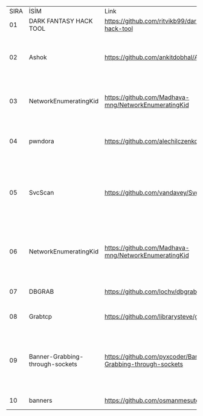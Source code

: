 <table>
	<tr>
		<td>SIRA </td>
		<td>İSİM </td>
		<td>Link</td>
		<td>AÇIKLAMA</td>
	</tr>
	<tr>
		<td>01</td>
		<td>DARK FANTASY HACK TOOL </td>
		<td><a href="https://github.com/ritvikb99/dark-fantasy-hack-tool">https://github.com/ritvikb99/dark-fantasy-hack-tool</a></td>
		<td>Grabs bannersl için bir go dosyası</td>
	</tr>
	<tr>
		<td>02</td>
		<td>Ashok</td>
		<td><a href="https://github.com/ankitdobhal/Ashok">https://github.com/ankitdobhal/Ashok</a></td>
		<td>Bağlantı noktası taraması, banner kapma, DOS Aracı gibi birçok özelliği içeren bir hack aracı&hellip;</td>
	</tr>
	<tr>
		<td>03 </td>
		<td>NetworkEnumeratingKid </td>
		<td><a href="https://github.com/Madhava-mng/NetworkEnumeratingKid">https://github.com/Madhava-mng/NetworkEnumeratingKid</a> </td>
		<td>Alt etki alanı numaralandırması için Ağ Numaralandırma araç seti </td>
	</tr>
    <tr>
		<td>04</td>
		<td>pwndora</td>
		<td><a href="https://github.com/alechilczenko/pwndora">https://github.com/alechilczenko/pwndora</a></td>
		<td>Pwndora, çoklu iş parçacıklı entegre, devasa ve hızlı bir IPv4 adres aralığı tarayıcısıdır.</td>
	</tr>
    <tr>
		<td>05</td>
		<td>SvcScan</td>
		<td><a href="https://github.com/vandavey/SvcScan">https://github.com/vandavey/SvcScan</a> </td>
		<td>Şebeke servisi tarayıcı uygulaması. Ham TCP soket afiş kapma ve HTTP hizmeti numaralandırmasını destekler</td>
	</tr>
    <tr>
		<td>06</td>
		<td>NetworkEnumeratingKid</td>
		<td><a href="https://github.com/Madhava-mng/NetworkEnumeratingKid">https://github.com/Madhava-mng/NetworkEnumeratingKid</a></td>
		<td>Network Enumeration kid for subdomain enumeration, Directory brute forcing, Banner Graphy...</td>
	</tr>
    <tr>
		<td>07</td>
		<td>DBGRAB</td>
		<td><a href="https://github.com/lochv/dbgrab">https://github.com/lochv/dbgrab</a> </td>
		<td>Hızlı servis algılama ve banner kapma aracı</td>
	</tr>
    <tr>
		<td>08</td>
		<td>Grabtcp</td>
		<td><a href="https://github.com/librarysteve/grabtcp">https://github.com/librarysteve/grabtcp</a> </td>
		<td>Bir TCP banner yakalayıcı komut dosyası</td>
	</tr>
    <tr>
		<td>09</td>
		<td>Banner-Grabbing-through-sockets</td>
		<td><a href="https://github.com/pyxcoder/Banner-Grabbing-through-sockets">https://github.com/pyxcoder/Banner-Grabbing-through-sockets</a> </td>
		<td>Bu Kod, google.com ve bağlantı noktası 80 gibi web sitelerinde banner kapma işlemini gerçekleştirmek için tasarlanmıştır.</td>
	</tr>
   <tr>
		<td>10</td>
		<td>banners</td>
		<td><a href="https://github.com/osmanmesutozcan/banners">https://github.com/osmanmesutozcan/banners</a></td>
		<td>Grabs banner'ları için bir go dosyası</td>
	</tr>
</table>
